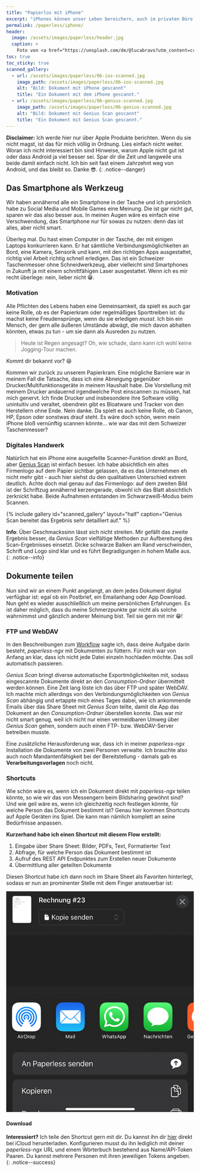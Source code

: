 ```yaml
---
title: "Papierlos mit iPhone"
excerpt: "iPhones können unser Leben bereichern, auch im privaten Büro sind sie wertvoll."
permalink: /paperless/iphone/
header:
  image: /assets/images/paperless/header.jpg
  caption: >
    Foto von <a href="https://unsplash.com/de/@lucabravo?utm_content=creditCopyText&utm_medium=referral&utm_source=unsplash">Luca Bravo</a> auf <a href="https://unsplash.com/de/fotos/apple-macbook-neben-computermaus-auf-tisch-9l_326FISzk?utm_content=creditCopyText&utm_medium=referral&utm_source=unsplash">Unsplash</a>
toc: true
toc_sticky: true
scanned_gallery:
  - url: /assets/images/paperless/06-ios-scanned.jpg
    image_path: /assets/images/paperless/06-ios-scanned.jpg
    alt: "Bild: Dokument mit iPhone gescannt"
    title: "Ein Dokument mit dem iPhone gescannt."
  - url: /assets/images/paperless/06-genius-scanned.jpg
    image_path: /assets/images/paperless/06-genius-scanned.jpg
    alt: "Bild: Dokument mit Genius Scan gescannt"
    title: "Ein Dokument mit Genius Scan gescannt."
---
```


**Disclaimer:** Ich werde hier nur über Apple Produkte berichten. Wenn du sie nicht magst, ist das für mich völlig in Ordnung. Lies einfach nicht weiter. Woran ich nicht interessiert bin sind Hinweise, warum Apple nicht gut ist oder dass Android ja viel besser sei. Spar dir die Zeit und langweile uns beide damit einfach nicht. Ich bin seit fast einem Jahrzehnt weg von Android, und das bleibt so. Danke :sunglasses:.
{:  .notice--danger}

## Das Smartphone als Werkzeug

Wir haben annähernd alle ein Smartphone in der Tasche und ich persönlich habe zu Social Media und Mobile Games eine Meinung. Die ist gar nicht gut, sparen wir das also besser aus. In meinen Augen wäre es einfach eine Verschwendung, das Smartphone nur für sowas zu nutzen: denn das ist alles, aber nicht smart.

Überleg mal. Du hast einen Computer in der Tasche, der mit einigen Laptops konkurrieren kann. Er hat sämtliche Verbindungsmöglichkeiten an Bord, eine Kamera, Sensorik und kann, mit den richtigen Apps ausgestattet, richtig viel Arbeit richtig schnell erledigen. Das ist ein Schweizer Taschenmesser ohne Schneidwerkzeug, aber vielleicht sind Smartphones in Zukunft ja mit einem schnittfähigen Laser ausgestattet. Wenn ich es mir recht überlege: nein, lieber nicht :grin:.

### Motivation

Alle Pflichten des Lebens haben eine Gemeinsamkeit, da spielt es auch gar keine Rolle, ob es der Papierkram oder regelmäßiges Sporttreiben ist: du machst keine Freudensprünge, wenn du sie erledigen *musst*. Ich bin ein Mensch, der gern alle äußeren Umstände abwägt, die mich davon abhalten könnten, etwas zu tun - um sie dann als Ausreden zu nutzen. 

> Heute ist Regen angesagt?
> Oh, wie schade, dann kann ich wohl keine Jogging-Tour machen.

Kommt dir bekannt vor? :laughing:

Kommen wir zurück zu unserem Papierkram. Eine mögliche Barriere war in meinem Fall die Tatsache, dass ich eine Abneigung gegenüber Drucker/Multifunktionsgeräte in meinem Haushalt habe. Die Vorstellung mit meinem Drucker andauernd irgendwelche Post einscannen zu müssen, hat mich genervt. Ich finde Drucker und insbesondere ihre Software völlig unintuitiv und veraltet, obendrein gibt es Bloatware und Tracker von den Herstellern ohne Ende. Nein danke. Da spielt es auch keine Rolle, ob Canon, HP, Epson oder sonstwas drauf steht. Es wäre doch schön, wenn mein iPhone bloß vernünftig scannen könnte... wie war das mit dem Schweizer Taschenmesser?

### Digitales Handwerk

Natürlich hat ein iPhone eine ausgefeilte Scanner-Funktion direkt an Bord, aber [Genius Scan](https://tbsch.de/paperless/workflow/#scannen) ist einfach besser. Ich habe absichtlich ein altes Firmenlogo auf dem Papier sichtbar gelassen, da es das Unternehmen eh nicht mehr gibt - auch hier siehst du den qualitativen Unterschied extrem deutlich. Achte doch mal genau auf das Firmenlogo: auf dem zweiten Bild ist der Schriftzug annähernd kerzengerade, obwohl ich das Blatt absichtlich zerknickt habe. Beide Aufnahmen entstanden im Schwarzweiß-Modus beim Scannen.

{% include gallery id="scanned_gallery" layout="half" caption="Genius Scan bereitet das Ergebnis sehr detailliert auf." %}

**Info**: Über Geschmackssinn lässt sich nicht streiten. Mir gefällt das zweite Ergebnis besser, da *Genius Scan* vielfältige Methoden zur Aufbereitung des Scan-Ergebnisses einsetzt. Dicke schwarze Balken am Rand verschwinden, Schrift und Logo sind klar und es führt Begradigungen in hohem Maße aus.
{:  .notice--info}

## Dokumente teilen

Nun sind wir an einem Punkt angelangt, an dem jedes Dokument digital verfügbar ist: egal ob ein Postbrief, ein Emailanhang oder App Download. Nun geht es wieder ausschließlich um meine persönlichen Erfahrungen. Es ist daher möglich, dass du meine Schmerzpunkte gar nicht als solche wahrnimmst und gänzlich anderer Meinung bist. Teil sie gern mit mir :grin:!

### FTP und WebDAV

In den Beschreibungen zum [Workflow](https://tbsch.de/paperless/workflow/#konsumieren) sagte ich, dass deine Aufgabe darin besteht, *paperless-ngx* mit Dokumenten zu füttern. Für mich war von Anfang an klar, dass ich nicht jede Datei einzeln hochladen möchte. Das soll automatisch passieren.

*Genius Scan* bringt diverse automatische Exportmöglichkeiten mit, sodass eingescannte Dokumente direkt an den *Consumption-Ordner* übermittelt werden können. Eine Zeit lang löste ich das über FTP und später WebDAV. Ich machte mich allerdings von den Verbindungsmöglichkeiten von *Genius Scan* abhängig und ertappte mich eines Tages dabei, wie ich ankommende Emails über das Share Sheet mit *Genius Scan* teilte, damit die App das Dokument an den *Consumption-Ordner* überstellen konnte. Das war mir nicht smart genug, weil ich nicht nur einen vermeidbaren Umweg über *Genius Scan* gehen, sondern auch einen FTP- bzw. WebDAV-Server betreiben musste.

Eine zusätzliche Herausforderung war, dass ich in meiner *paperless-ngx* Installation die Dokumente von zwei Personen verwalte. Ich brauchte also auch noch Mandantenfähigkeit bei der Bereitstellung - damals gab es **Verarbeitungsvorlagen** noch nicht.

### Shortcuts

Wie schön wäre es, wenn ich ein Dokument direkt mit *paperless-ngx* teilen könnte, so wie wir das von Messengern beim Bildsharing gewöhnt sind? Und wie geil wäre es, wenn ich gleichzeitig noch festlegen könnte, für welche Person das Dokument bestimmt ist? Genau hier kommen Shortcuts auf Apple Geräten ins Spiel. Die kann man nämlich komplett an seine Bedürfnisse anpassen.

**Kurzerhand habe ich einen Shortcut mit diesem Flow erstellt:**

1. Eingabe über Share Sheet: Bilder, PDFs, Text, Formatierter Text
2. Abfrage, für welche Person das Dokument bestimmt ist
3. Aufruf des REST API Endpunktes zum Erstellen neuer Dokumente
4. Übermittlung aller geteilten Dokumente

Diesen Shortcut habe ich dann noch im Share Sheet als Favoriten hinterlegt, sodass er nun an prominenter Stelle mit dem Finger ansteuerbar ist:

[![Bild: Dokument teilen mit dem iPhone](/assets/images/paperless/04-share-iphone.png)](/assets/images/paperless/04-share-iphone.png)

#### Download

**Interessiert?** Ich teile den Shortcut gern mit dir. Du kannst ihn dir [hier](https://www.icloud.com/shortcuts/d8acadbc67514ce2a29bd35867adce65) direkt bei iCloud herunterladen. Konfigurieren musst du ihn lediglich mit deiner *paperless-ngx* URL und einem Wörterbuch bestehend aus Name/API-Token Paaren. Du kannst mehrere Personen mit ihren jeweiligen Tokens angeben.
{:  .notice--success} 